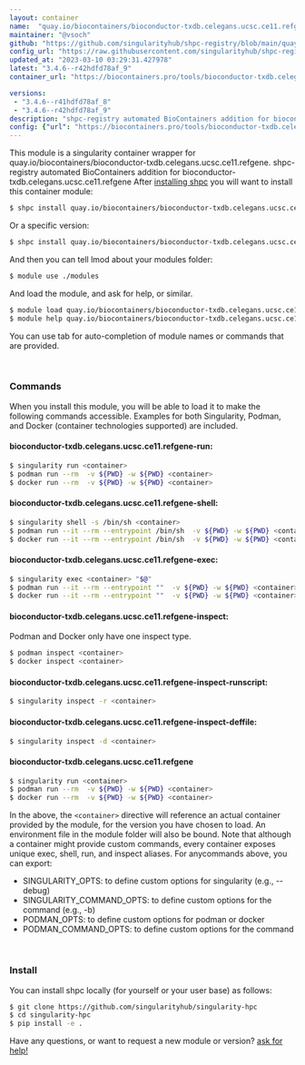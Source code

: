 ```yaml
---
layout: container
name:  "quay.io/biocontainers/bioconductor-txdb.celegans.ucsc.ce11.refgene"
maintainer: "@vsoch"
github: "https://github.com/singularityhub/shpc-registry/blob/main/quay.io/biocontainers/bioconductor-txdb.celegans.ucsc.ce11.refgene/container.yaml"
config_url: "https://raw.githubusercontent.com/singularityhub/shpc-registry/main/quay.io/biocontainers/bioconductor-txdb.celegans.ucsc.ce11.refgene/container.yaml"
updated_at: "2023-03-10 03:29:31.427978"
latest: "3.4.6--r42hdfd78af_9"
container_url: "https://biocontainers.pro/tools/bioconductor-txdb.celegans.ucsc.ce11.refgene"

versions:
 - "3.4.6--r41hdfd78af_8"
 - "3.4.6--r42hdfd78af_9"
description: "shpc-registry automated BioContainers addition for bioconductor-txdb.celegans.ucsc.ce11.refgene"
config: {"url": "https://biocontainers.pro/tools/bioconductor-txdb.celegans.ucsc.ce11.refgene", "maintainer": "@vsoch", "description": "shpc-registry automated BioContainers addition for bioconductor-txdb.celegans.ucsc.ce11.refgene", "latest": {"3.4.6--r42hdfd78af_9": "sha256:09cd8744ff4b9669723cc1e87a64e8867d101b7e553e772cbc31f77632c4a383"}, "tags": {"3.4.6--r41hdfd78af_8": "sha256:7cf1187a5abff7dda1ad19db3a7f4b7df751c2774a4b3998c77b21f499d19a63", "3.4.6--r42hdfd78af_9": "sha256:09cd8744ff4b9669723cc1e87a64e8867d101b7e553e772cbc31f77632c4a383"}, "docker": "quay.io/biocontainers/bioconductor-txdb.celegans.ucsc.ce11.refgene"}
---
```


This module is a singularity container wrapper for quay.io/biocontainers/bioconductor-txdb.celegans.ucsc.ce11.refgene.
shpc-registry automated BioContainers addition for bioconductor-txdb.celegans.ucsc.ce11.refgene
After [installing shpc](#install) you will want to install this container module:


```bash
$ shpc install quay.io/biocontainers/bioconductor-txdb.celegans.ucsc.ce11.refgene
```

Or a specific version:

```bash
$ shpc install quay.io/biocontainers/bioconductor-txdb.celegans.ucsc.ce11.refgene:3.4.6--r42hdfd78af_9
```

And then you can tell lmod about your modules folder:

```bash
$ module use ./modules
```

And load the module, and ask for help, or similar.

```bash
$ module load quay.io/biocontainers/bioconductor-txdb.celegans.ucsc.ce11.refgene/3.4.6--r42hdfd78af_9
$ module help quay.io/biocontainers/bioconductor-txdb.celegans.ucsc.ce11.refgene/3.4.6--r42hdfd78af_9
```

You can use tab for auto-completion of module names or commands that are provided.

<br>

### Commands

When you install this module, you will be able to load it to make the following commands accessible.
Examples for both Singularity, Podman, and Docker (container technologies supported) are included.

#### bioconductor-txdb.celegans.ucsc.ce11.refgene-run:

```bash
$ singularity run <container>
$ podman run --rm  -v ${PWD} -w ${PWD} <container>
$ docker run --rm  -v ${PWD} -w ${PWD} <container>
```

#### bioconductor-txdb.celegans.ucsc.ce11.refgene-shell:

```bash
$ singularity shell -s /bin/sh <container>
$ podman run --it --rm --entrypoint /bin/sh  -v ${PWD} -w ${PWD} <container>
$ docker run --it --rm --entrypoint /bin/sh  -v ${PWD} -w ${PWD} <container>
```

#### bioconductor-txdb.celegans.ucsc.ce11.refgene-exec:

```bash
$ singularity exec <container> "$@"
$ podman run --it --rm --entrypoint ""  -v ${PWD} -w ${PWD} <container> "$@"
$ docker run --it --rm --entrypoint ""  -v ${PWD} -w ${PWD} <container> "$@"
```

#### bioconductor-txdb.celegans.ucsc.ce11.refgene-inspect:

Podman and Docker only have one inspect type.

```bash
$ podman inspect <container>
$ docker inspect <container>
```

#### bioconductor-txdb.celegans.ucsc.ce11.refgene-inspect-runscript:

```bash
$ singularity inspect -r <container>
```

#### bioconductor-txdb.celegans.ucsc.ce11.refgene-inspect-deffile:

```bash
$ singularity inspect -d <container>
```



#### bioconductor-txdb.celegans.ucsc.ce11.refgene

```bash
$ singularity run <container>
$ podman run --rm  -v ${PWD} -w ${PWD} <container>
$ docker run --rm  -v ${PWD} -w ${PWD} <container>
```


In the above, the `<container>` directive will reference an actual container provided
by the module, for the version you have chosen to load. An environment file in the
module folder will also be bound. Note that although a container
might provide custom commands, every container exposes unique exec, shell, run, and
inspect aliases. For anycommands above, you can export:

 - SINGULARITY_OPTS: to define custom options for singularity (e.g., --debug)
 - SINGULARITY_COMMAND_OPTS: to define custom options for the command (e.g., -b)
 - PODMAN_OPTS: to define custom options for podman or docker
 - PODMAN_COMMAND_OPTS: to define custom options for the command

<br>

### Install

You can install shpc locally (for yourself or your user base) as follows:

```bash
$ git clone https://github.com/singularityhub/singularity-hpc
$ cd singularity-hpc
$ pip install -e .
```

Have any questions, or want to request a new module or version? [ask for help!](https://github.com/singularityhub/singularity-hpc/issues)